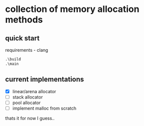 # collection of memory allocation methods

## quick start
requirements - clang
```bat
.\build
.\main
```

## current implementations
- [x] linear/arena allocator
- [ ] stack allocator
- [ ] pool allocator
- [ ] implement malloc from scratch

thats it for now I guess..
